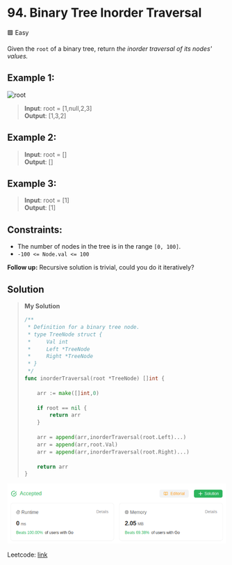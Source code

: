 # 94. Binary Tree Inorder Traversal
🟩 Easy

Given the `root` of a binary tree, return *the inorder traversal of its nodes' values.*

## Example 1:
![root](https://assets.leetcode.com/uploads/2020/09/15/inorder_1.jpg)
> **Input**: root = [1,null,2,3] \
> **Output**: [1,3,2]

## Example 2:
> **Input**: root = [] \
> **Output**: []

## Example 3:
> **Input**: root = [1] \
> **Output**: [1]

## Constraints:
* The number of nodes in the tree is in the range `[0, 100]`.
* `-100 <= Node.val <= 100`

**Follow up:** Recursive solution is trivial, could you do it iteratively?

## Solution
> **My Solution**
> ```go
> /**
>  * Definition for a binary tree node.
>  * type TreeNode struct {
>  *     Val int
>  *     Left *TreeNode
>  *     Right *TreeNode
>  * }
>  */
> func inorderTraversal(root *TreeNode) []int {
>     
>     arr := make([]int,0)
> 
>     if root == nil {
>         return arr
>     }
>     
>     arr = append(arr,inorderTraversal(root.Left)...)
>     arr = append(arr,root.Val)
>     arr = append(arr,inorderTraversal(root.Right)...)
>     
>     return arr
> }
> ```

![result](94.png)

Leetcode: [link](https://leetcode.com/problems/binary-tree-inorder-traversal/description/)